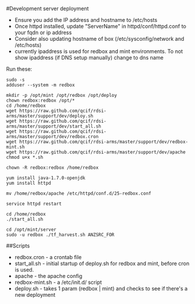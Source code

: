 #Development server deployment

* Ensure you add the IP address and hostname to /etc/hosts
* Once httpd installed, update "ServerName" in httpd/conf/httpd.conf to your fqdn or ip address
* Consider also updating hostname of box (/etc/sysconfig/network and /etc/hosts)
* currently ipaddress is used for redbox and mint environments. To not show ipaddress (if DNS setup manually) change to dns name

Run these:

    sudo -s
    adduser --system -m redbox
    
    mkdir -p /opt/mint /opt/redbox /opt/deploy
    chown redbox:redbox /opt/*
    cd /home/redbox
    wget https://raw.github.com/qcif/rdsi-arms/master/support/dev/deploy.sh
    wget https://raw.github.com/qcif/rdsi-arms/master/support/dev/start_all.sh
    wget https://raw.github.com/qcif/rdsi-arms/master/support/dev/redbox.cron
    wget https://raw.github.com/qcif/rdsi-arms/master/support/dev/redbox-mint.sh
    wget https://raw.github.com/qcif/rdsi-arms/master/support/dev/apache
    chmod u+x *.sh
    
    chown -R redbox:redbox /home/redbox
    
    yum install java-1.7.0-openjdk
 	yum install httpd 

	mv /home/redbox/apache /etc/httpd/conf.d/25-redbox.conf

	service httpd restart
	
    cd /home/redbox
    ./start_all.sh

    cd /opt/mint/server
    sudo -u redbox ./tf_harvest.sh ANZSRC_FOR


##Scripts
* redbox.cron - a crontab file
* start_all.sh - initial startup of deploy.sh for redbox and mint, before cron is used.
* apache - the apache config
* redbox-mint.sh - a /etc/init.d/ script
* deploy.sh - takes 1 param (redbox | mint) and checks to see if there's a new deployment